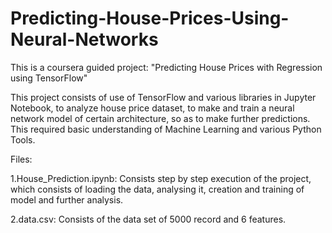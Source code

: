 # Predicting-House-Prices-Using-Neural-Networks

This is a coursera guided project: "Predicting House Prices with Regression using TensorFlow"

This project consists of use of TensorFlow and various libraries in Jupyter Notebook, to analyze house price dataset, to make and train a neural network model of certain architecture, so as to make further predictions. This required basic understanding of Machine Learning and various Python Tools.

Files:

1.House_Prediction.ipynb: Consists step by step execution of the project, which consists of loading the data, analysing it, creation and training of model and further analysis.

2.data.csv: Consists of the data set of 5000 record and 6 features.



